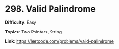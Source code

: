 # 298. Valid Palindrome

**Difficulty**: Easy

**Topics**: Two Pointers, String

**Link**: https://leetcode.com/problems/valid-palindrome
